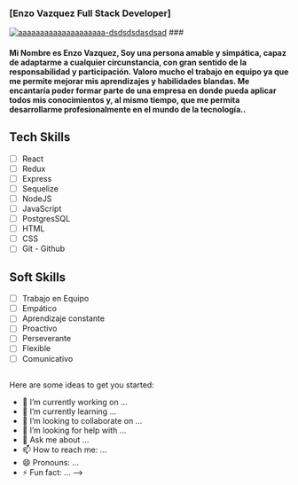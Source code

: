 <H3>[Enzo Vazquez Full Stack Developer]</h3>
<a href="https://ibb.co/FVcskq5"><img src="https://i.ibb.co/jRqV9Zy/aaaaaaaaaaaaaaaaaaaa-dsdsdsdasdsad.jpg" alt="aaaaaaaaaaaaaaaaaaaa-dsdsdsdasdsad" border="0"></a>
### <h4 > Mi Nombre es Enzo Vazquez, Soy una persona amable y simpática, capaz de adaptarme a cualquier circunstancia, con gran sentido de la responsabilidad y participación. Valoro mucho el trabajo en equipo ya que me permite mejorar mis aprendizajes y habilidades blandas. Me encantaría poder formar parte de una empresa en donde pueda aplicar todos mis conocimientos y, al mismo tiempo, que me permita desarrollarme profesionalmente en el mundo de la tecnología.. </h4>

## Tech Skills                 

- [ ] React                     
- [ ] Redux 
- [ ] Express
- [ ] Sequelize  
- [ ] NodeJS
- [ ] JavaScript
- [ ] PostgresSQL
- [ ] HTML
- [ ] CSS
- [ ] Git - Github

## Soft Skills

- [ ] Trabajo en Equipo
- [ ] Empático
- [ ] Aprendizaje constante
- [ ] Proactivo
- [ ] Perseverante
- [ ] Flexible
- [ ] Comunicativo

##



##



Here are some ideas to get you started:

- 🔭 I’m currently working on ...
- 🌱 I’m currently learning ...
- 👯 I’m looking to collaborate on ...
- 🤔 I’m looking for help with ...
- 💬 Ask me about ...
- 📫 How to reach me: ...
- 😄 Pronouns: ...
- ⚡ Fun fact: ...
-->
